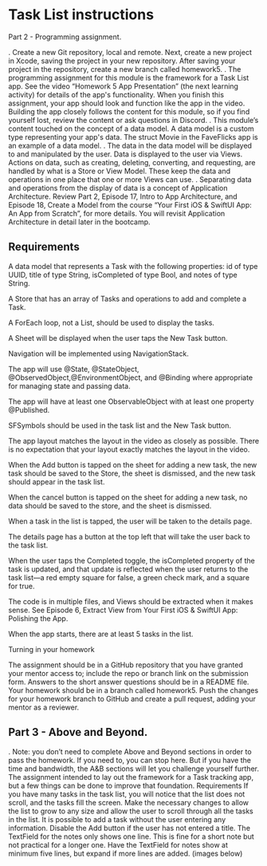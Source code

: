 #  Task List instructions

Part 2 - Programming assignment.

. Create a new Git repository, local and remote. Next, create a new project in Xcode, saving the project in your new repository. After saving your project in the repository, create a new branch called homework5.
. The programming assignment for this module is the framework for a Task List app. See the video “Homework 5 App Presentation” (the next learning activity) for details of the app's functionality. When you finish this assignment, your app should look and function like the app in the video. Building the app closely follows the content for this module, so if you find yourself lost, review the content or ask questions in Discord.
. This module’s content touched on the concept of a data model. A data model is a custom type representing your app's data. The struct Movie in the FaveFlicks app is an example of a data model.
. The data in the data model will be displayed to and manipulated by the user. Data is displayed to the user via Views. Actions on data, such as creating, deleting, converting, and requesting, are handled by what is a Store or View Model. These keep the data and operations in one place that one or more Views can use.
. Separating data and operations from the display of data is a concept of Application Architecture. Review Part 2, Episode 17, Intro to App Architecture, and Episode 18, Create a Model from the course “Your First iOS & SwiftUI App: An App from Scratch”, for more details. You will revisit Application Architecture in detail later in the bootcamp.


## Requirements
A data model that represents a Task with the following properties: id of type UUID, title of type String, isCompleted of type Bool, and notes of type String.

A Store that has an array of Tasks and operations to add and complete a Task.

A ForEach loop, not a List, should be used to display the tasks.

A Sheet will be displayed when the user taps the New Task button.

Navigation will be implemented using NavigationStack.

The app will use @State, @StateObject, @ObservedObject,@EnvironmentObject, and @Binding where appropriate for managing state and passing data.

The app will have at least one ObservableObject with at least one property @Published.

SFSymbols should be used in the task list and the New Task button.

The app layout matches the layout in the video as closely as possible. There is no expectation that your layout exactly matches the layout in the video.

When the Add button is tapped on the sheet for adding a new task, the new task should be saved to the Store, the sheet is dismissed, and the new task should appear in the task list.

When the cancel button is tapped on the sheet for adding a new task, no data should be saved to the store, and the sheet is dismissed.

When a task in the list is tapped, the user will be taken to the details page.

The details page has a button at the top left that will take the user back to the task list.

When the user taps the Completed toggle, the isCompleted property of the task is updated, and that update is reflected when the user returns to the task list—a red empty square for false, a green check mark, and a square for true.

The code is in multiple files, and Views should be extracted when it makes sense. See Episode 6, Extract View from Your First iOS & SwiftUI App: Polishing the App.

When the app starts, there are at least 5 tasks in the list.

Turning in your homework

The assignment should be in a GitHub repository that you have granted your mentor access to; include the repo or branch link on the submission form. Answers to the short answer questions should be in a README file.
Your homework should be in a branch called homework5.  Push the changes for your homework branch to GitHub and create a pull request, adding your mentor as a reviewer.

## Part 3 - Above and Beyond.

. Note: you don’t need to complete Above and Beyond sections in order to pass the homework. If you need to, you can stop here. But if you have the time and bandwidth, the A&B sections will let you challenge yourself further.
The assignment intended to lay out the framework for a Task tracking app, but a few things can be done to improve that foundation.
Requirements
If you have many tasks in the task list, you will notice that the list does not scroll, and the tasks fill the screen. Make the necessary changes to allow the list to grow to any size and allow the user to scroll through all the tasks in the list.
It is possible to add a task without the user entering any information. Disable the Add button if the user has not entered a title.
The TextField for the notes only shows one line. This is fine for a short note but not practical for a longer one. Have the TextField for notes show at minimum five lines, but expand if more lines are added. (images below)


